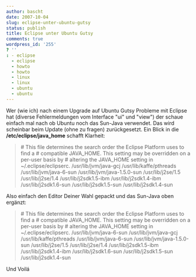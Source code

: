 ```yaml
---
author: bascht
date: 2007-10-04
slug: eclipse-unter-ubuntu-gutsy
status: publish
title: Eclipse unter Ubuntu Gutsy
comments: true
wordpress_id: '255'
? ''
: - eclipse
  - eclipse
  - howto
  - howto
  - linux
  - linux
  - ubuntu
  - ubuntu
---
```


Wer (wie ich) nach einem Upgrade auf Ubuntu Gutsy Probleme mit
Eclipse hat (diverse Fehlermeldungen vom Interface "ui" und "view")
der schaue einfach mal nach ob Ubuntu noch das Sun-Java verwendet.
Das wird scheinbar beim Update (ohne zu fragen) zurückgesetzt. Ein
Blick in die **/etc/eclipse/java\_home** schafft Klarheit:
> \# This file determines the search order the Eclipse Platform uses
> to find a \# compatible JAVA\_HOME. This setting may be overridden
> on a per-user basis by \# altering the JAVA\_HOME setting in
> \~/.eclipse/eclipserc. /usr/lib/jvm/java-gcj
> /usr/lib/kaffe/pthreads /usr/lib/jvm/java-6-sun
> /usr/lib/jvm/java-1.5.0-sun /usr/lib/j2se/1.5 /usr/lib/j2se/1.4
> /usr/lib/j2sdk1.5-ibm /usr/lib/j2sdk1.4-ibm /usr/lib/j2sdk1.6-sun
> /usr/lib/j2sdk1.5-sun /usr/lib/j2sdk1.4-sun

Also einfach den Editor Deiner Wahl gepackt und das Sun-Java oben
ergänzt:
> \# This file determines the search order the Eclipse Platform uses
> to find a \# compatible JAVA\_HOME. This setting may be overridden
> on a per-user basis by \# altering the JAVA\_HOME setting in
> \~/.eclipse/eclipserc. /usr/lib/jvm/java-6-sun
> /usr/lib/jvm/java-gcj /usr/lib/kaffe/pthreads
> /usr/lib/jvm/java-6-sun /usr/lib/jvm/java-1.5.0-sun
> /usr/lib/j2se/1.5 /usr/lib/j2se/1.4 /usr/lib/j2sdk1.5-ibm
> /usr/lib/j2sdk1.4-ibm /usr/lib/j2sdk1.6-sun /usr/lib/j2sdk1.5-sun
> /usr/lib/j2sdk1.4-sun

Und Voilá


